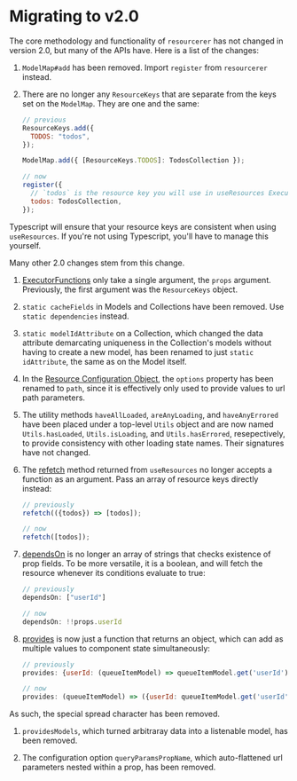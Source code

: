 # Migrating to v2.0

The core methodology and functionality of `resourcerer` has not changed in version 2.0, but many of the APIs have. Here is a list of the changes:

1. `ModelMap#add` has been removed. Import `register` from `resourcerer` instead.

1. There are no longer any `ResourceKeys` that are separate from the keys set on the `ModelMap`. They are one and the same:

     ```js
     // previous
     ResourceKeys.add({
       TODOS: "todos",
     });

     ModelMap.add({ [ResourceKeys.TODOS]: TodosCollection });

     // now
     register({
       // `todos` is the resource key you will use in useResources Executor Functions
       todos: TodosCollection,
     });
     ```

  Typescript will ensure that your resource keys are consistent when using `useResources`. If you're not using Typescript, you'll have to manage this yourself.

  Many other 2.0 changes stem from this change.

1. [ExecutorFunctions](/#nomenclature) only take a single argument, the `props` argument. Previously, the first argument was the `ResourceKeys` object.

1. `static cacheFields` in Models and Collections have been removed. Use `static dependencies` instead.

1. `static modelIdAttribute` on a Collection, which changed the data attribute demarcating uniqueness in the Collection's models without having to create a new model, has been renamed to just `static idAttribute`, the same as on the Model itself.

1. In the [Resource Configuration Object](/#nomenclature), the `options` property has been renamed to `path`, since it is effectively only used to provide values to url path parameters.

1. The utility methods `haveAllLoaded`, `areAnyLoading`, and `haveAnyErrored` have been placed under a top-level `Utils` object and are now named `Utils.hasLoaded`, `Utils.isLoading`, and `Utils.hasErrored`, resepectively, to provide consistency with other loading state names. Their signatures have not changed.

1. The [refetch](/#refetching) method returned from `useResources` no longer accepts a function as an argument. Pass an array of resource keys directly instead:

    ```js
    // previously
    refetch(({todos}) => [todos]);

    // now
    refetch([todos]);
    ```

1. [dependsOn](/#serial-requests) is no longer an array of strings that checks existence of prop fields. To be more versatile, it is a boolean, and will fetch the resource whenever its conditions evaluate to true:

    ```js
    // previously
    dependsOn: ["userId"]

    // now
    dependsOn: !!props.userId
    ```

1. [provides](/#serial-requests) is now just a function that returns an object, which can add as multiple values to component state simultaneously:

    ```js
    // previously
    provides: {userId: (queueItemModel) => queueItemModel.get('userId')}

    // now
    provides: (queueItemModel) => ({userId: queueItemModel.get('userId')})
    ```

  As such, the special spread character has been removed.

1. `providesModels`, which turned arbitraray data into a listenable model, has been removed.

1. The configuration option `queryParamsPropName`, which auto-flattened url parameters nested within a prop, has been removed.
